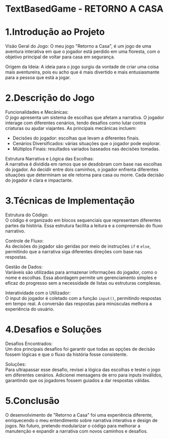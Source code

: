<h1> TextBasedGame - RETORNO A CASA </h1>

<h1> 1.Introdução ao Projeto </h1>

<p>Visão Geral do Jogo: 
O meu jogo "Retorno a Casa", é um jogo de uma aventura interativa em que o jogador está perdido em uma floresta, com o objetivo principal de voltar para casa em segurança.

Origem da Ideia: 
A ideia para o jogo surgiu da vontade de criar uma coisa mais aventureira, pois eu acho que é mais divertido e mais entusiasmante para a pessoa que está a jogar.

<h1> 2.Descrição do Jogo </h1>

Funcionalidades e Mecânicas:  
O jogo apresenta um sistema de escolhas que afetam a narrativa. O jogador interage com diferentes cenários, tendo desafios como lutar contra criaturas ou ajudar viajantes. As principais mecânicas incluem:
- Decisões do jogador: escolhas que levam a diferentes finais.
- Cenários Diversificados: várias situações que o jogador pode explorar.
- Múltiplos Finais: resultados variados baseados nas decisões tomadas.

Estrutura Narrativa e Lógica das Escolhas:  
A narrativa é dividida em ramos que se desdobram com base nas escolhas do jogador. Ao decidir entre dois caminhos, o jogador enfrenta diferentes situações que determinam se ele retorna para casa ou morre. Cada decisão do jogador é clara e impactante.

<h1> 3.Técnicas de Implementação </h1>

Estrutura do Código:  
O código é organizado em blocos sequenciais que representam diferentes partes da história. Essa estrutura facilita a leitura e a compreensão do fluxo narrativo.

Controle de Fluxo:  
As decisões do jogador são geridas por meio de instruções `if` e `else`, permitindo que a narrativa siga diferentes direções com base nas respostas. 


Gestão de Dados:  
Variáveis são utilizadas para armazenar informações do jogador, como o nome e escolhas. Essa abordagem permite um gerenciamento simples e eficaz do progresso sem a necessidade de listas ou estruturas complexas.

Interatividade com o Utilizador:  
O input do jogador é coletado com a função `input()`, permitindo respostas em tempo real. A conversão das respostas para minúsculas melhora a experiência do usuário.

<h1> 4.Desafios e Soluções </h1>

Desafios Encontrados:  
Um dos principais desafios foi garantir que todas as opções de decisão fossem lógicas e que o fluxo da história fosse consistente.

Soluções:  
Para ultrapassar esse desafio, revisei a lógica das escolhas e testei o jogo em diferentes cenários. Adicionei mensagens de erro para inputs inválidos, garantindo que os jogadores fossem guiados a dar respostas válidas.

<h1> 5.Conclusão </h1>

O desenvolvimento de "Retorno a Casa" foi uma experiência diferente, enriquecendo o meu entendimento sobre narrativa interativa e design de jogos. No futuro, pretendo modularizar o código para melhorar a manutenção e expandir a narrativa com novos caminhos e desafios.<p>
